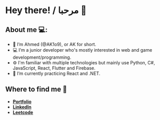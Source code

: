 # Hey there! / مرحبا 👋

## About me 💻:
- 👋 I’m Ahmed (@AK1o9), or AK for short.
- 💻 I’m a junior developer who's mostly interested in web and game development/programming.
- ⚙️ I'm familiar with multiple technologies but mainly use Python, C#, JavaScript, React, Flutter and Firebase. 
- 🌱 I’m currently practicing React and .NET.

## Where to find me 👀
- [**Portfolio**](https://ahmedkhalifadev.com/)
- [**LinkedIn**](https://www.linkedin.com/in/ak1o9/)
- [**Leetcode**](https://leetcode.com/AK1o9/) 

<!--
**AK1o9/AK1o9** is a ✨ _special_ ✨ repository because its `README.md` (this file) appears on your GitHub profile.

Here are some ideas to get you started:

- 🔭 I’m currently working on ...
- 🌱 I’m currently learning ...
- 👯 I’m looking to collaborate on ...
- 🤔 I’m looking for help with ...
- 💬 Ask me about ...
- 📫 How to reach me: ...
- 😄 Pronouns: ...
- ⚡ Fun fact: ...
-->
